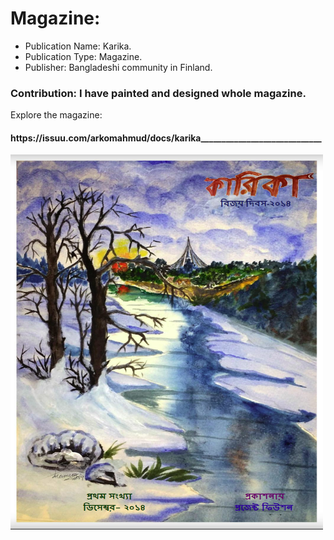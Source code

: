 
# Magazine:  
* Publication Name: Karika.
* Publication Type: Magazine.
* Publisher: Bangladeshi community in Finland.
 
### Contribution: I have painted and designed whole magazine.


Explore the magazine:

<h4>https://issuu.com/arkomahmud/docs/karika_____________________________</h4>

<img src="https://github.com/Abdullah-TU/My-Paintings/blob/master/magazine.PNG?raw=true" width="500" height="600">

